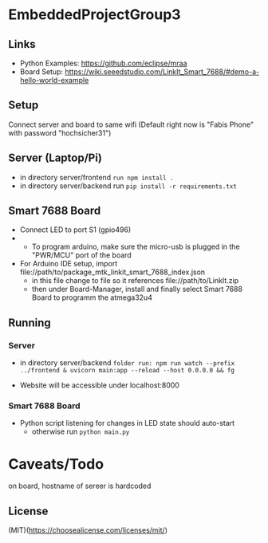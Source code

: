 # EmbeddedProjectGroup3

## Links

- Python Examples: https://github.com/eclipse/mraa
- Board Setup:
  https://wiki.seeedstudio.com/LinkIt_Smart_7688/#demo-a-hello-world-example

## Setup

Connect server and board to same wifi (Default right now is "Fabis Phone" with password "hochsicher31")

## Server (Laptop/Pi)

- in directory server/frontend `run npm install .`
- in directory server/backend run `pip install -r requirements.txt`

## Smart 7688 Board

- Connect LED to port S1 (gpio496)
- - To program arduino, make sure the micro-usb is plugged in the "PWR/MCU" port of the board
- For Arduino IDE setup, import
file://path/to/package_mtk_linkit_smart_7688_index.json
  - in this file change to file so it references file://path/to/LinkIt.zip
  - then under Board-Manager, install and finally select Smart 7688 Board to programm the atmega32u4

## Running

### Server
- in directory server/backend `folder run: npm run watch --prefix ../frontend & uvicorn main:app --reload --host 0.0.0.0 && fg`

- Website will be accessible under localhost:8000

### Smart 7688 Board
- Python script listening for changes in LED state should auto-start
  - otherwise run `python main.py`
# Caveats/Todo
on board, hostname of sereer is hardcoded

## License
(MIT)(https://choosealicense.com/licenses/mit/)
